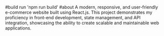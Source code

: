 #build
run 'npm run build'
#about
A modern, responsive, and user-friendly e-commerce website built using React.js.
This project demonstrates my proficiency in front-end development, state management, and API integration, showcasing the ability to create scalable and maintainable web applications.
